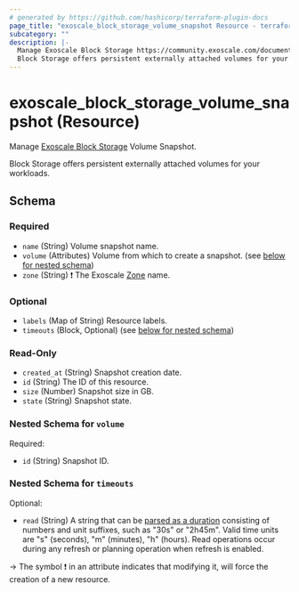 ```yaml
---
# generated by https://github.com/hashicorp/terraform-plugin-docs
page_title: "exoscale_block_storage_volume_snapshot Resource - terraform-provider-exoscale"
subcategory: ""
description: |-
  Manage Exoscale Block Storage https://community.exoscale.com/documentation/block-storage/ Volume Snapshot.
  Block Storage offers persistent externally attached volumes for your workloads.
---
```


# exoscale_block_storage_volume_snapshot (Resource)

Manage [Exoscale Block Storage](https://community.exoscale.com/documentation/block-storage/) Volume Snapshot.

Block Storage offers persistent externally attached volumes for your workloads.



<!-- schema generated by tfplugindocs -->
## Schema

### Required

- `name` (String) Volume snapshot name.
- `volume` (Attributes) Volume from which to create a snapshot. (see [below for nested schema](#nestedatt--volume))
- `zone` (String) ❗ The Exoscale [Zone](https://www.exoscale.com/datacenters/) name.

### Optional

- `labels` (Map of String) Resource labels.
- `timeouts` (Block, Optional) (see [below for nested schema](#nestedblock--timeouts))

### Read-Only

- `created_at` (String) Snapshot creation date.
- `id` (String) The ID of this resource.
- `size` (Number) Snapshot size in GB.
- `state` (String) Snapshot state.

<a id="nestedatt--volume"></a>
### Nested Schema for `volume`

Required:

- `id` (String) Snapshot ID.


<a id="nestedblock--timeouts"></a>
### Nested Schema for `timeouts`

Optional:

- `read` (String) A string that can be [parsed as a duration](https://pkg.go.dev/time#ParseDuration) consisting of numbers and unit suffixes, such as "30s" or "2h45m". Valid time units are "s" (seconds), "m" (minutes), "h" (hours). Read operations occur during any refresh or planning operation when refresh is enabled.

-> The symbol ❗ in an attribute indicates that modifying it, will force the creation of a new resource.


